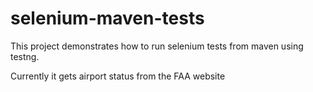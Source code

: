 # selenium-maven-tests

This project demonstrates how to run selenium tests from maven using testng.

Currently it gets airport status from the FAA website
